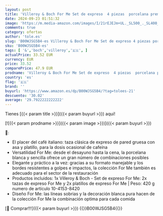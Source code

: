 ```yaml
---
layout: post
title: 'Villeroy & Boch For Me Set de expreso  4 piezas  porcelana premium  color blanco'
date: 2024-09-23 01:51:32
image: 'https://m.media-amazon.com/images/I/21rEJEJm+UL._SL500_._SL400_.jpg'
comments: true
category: ofertas
author: 'tole.es'
slug: 'B00WJSG5B4-es Villeroy & Boch For Me Set de expreso 4 piezas porcelana...'
sku: 'B00WJSG5B4-es'
tags: [ '&','boch','villeroy','🇪🇸', ]
actualPrice: 33.52 EUR
currency: EUR
price: 33.52
comparePrice: 47.9 EUR
prodname: 'Villeroy & Boch For Me Set de expreso  4 piezas  porcelana premium  color blanco'
country: 'es'
flag: '🇪🇸'
brand: ''
buyurl: 'https://www.amazon.es/dp/B00WJSG5B4/?tag=tolees-21'
descuento: '30.02'
average: '29.7922222222222'
---
```


Tienes [{{< param title >}}]({{< param buyurl >}}) aqui!

[![{{< param prodname >}}]({{< param image >}})]({{< param buyurl >}})

🔎:

- El placer del café italiano: taza clásica de expreso de pared gruesa con asa y platillo, para la dosis ocasional de cafeína
- Versatilidad For Me: desde el desayuno hasta la cena, la porcelana blanca y sencilla ofrece un gran número de combinaciones posibles
- Elegante y práctico a la vez: gracias a su formato manejable y los bordes resistentes a golpes e impactos, la colección For Me también es adecuado para el sector de la restauración
- Productos incluidos: 1x Villeroy & Boch - Set de expreso For Me: 2x tazas de expreso For Me y 2x platillos de expreso For Me | Peso: 420 g numero de artículo 10-4153-8420
- Diseño For Me: las líneas sobrias y la decoración blanca pura hacen de la colección For Me la combinación optima para cada comida

[🛒 Comprar!!!]({{< param buyurl >}})
{{<world>}}B00WJSG5B4{{</world>}}
